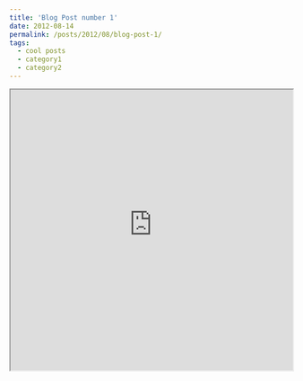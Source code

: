 ```yaml
---
title: 'Blog Post number 1'
date: 2012-08-14
permalink: /posts/2012/08/blog-post-1/
tags:
  - cool posts
  - category1
  - category2
---
```


<iframe src ="https://karthikhegde.blogspot.com/2017/02/are-we-on-verge-of-next-hardware.html" width="100%" height="500">
<p>Your browser does not support iFrames.</p>
</iframe>

